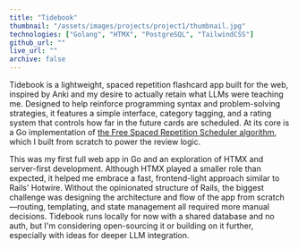 ```yaml
---
title: "Tidebook"
thumbnail: "/assets/images/projects/project1/thumbnail.jpg"
technologies: ["Golang", "HTMX", "PostgreSQL", "TailwindCSS"]
github_url: ""
live_url: ""
archive: false
---
```


Tidebook is a lightweight, spaced repetition flashcard app built for the web, inspired by Anki and my desire to actually retain what LLMs were teaching me. Designed to help reinforce programming syntax and problem-solving strategies, it features a simple interface, category tagging, and a rating system that controls how far in the future cards are scheduled. At its core is a Go implementation of [the Free Spaced Repetition Scheduler algorithm](https://github.com/open-spaced-repetition/fsrs4anki), which I built from scratch to power the review logic.

This was my first full web app in Go and an exploration of HTMX and server-first development. Although HTMX played a smaller role than expected, it helped me embrace a fast, frontend-light approach similar to Rails' Hotwire. Without the opinionated structure of Rails, the biggest challenge was designing the architecture and flow of the app from scratch—routing, templating, and state management all required more manual decisions. Tidebook runs locally for now with a shared database and no auth, but I'm considering open-sourcing it or building on it further, especially with ideas for deeper LLM integration.
